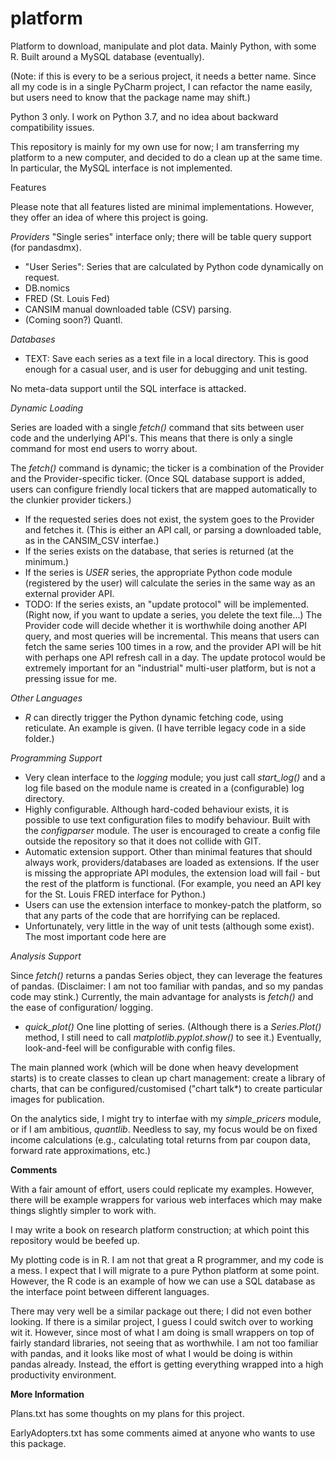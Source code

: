 # platform
Platform to download, manipulate and plot data. Mainly Python, with some R. Built around a MySQL database (eventually).

(Note: if this is every to be a serious project, it needs a better name. Since all my code is 
in a single PyCharm project, I can refactor the name easily, but users need to 
know that the package name may shift.)

Python 3 only. I work on Python 3.7, and no idea about backward compatibility issues.

This repository is mainly for my own use for now; I am transferring my platform to a new computer, and decided to do a clean up 
at the same time. In particular, the MySQL interface is not implemented.

Features

Please note that all features listed are minimal implementations. However, they offer an idea
of where this project is going.

*Providers*
"Single series" interface only; there will be table query support (for pandasdmx).

- "User Series": Series that are calculated by Python code dynamically
  on request.
- DB.nomics
- FRED (St. Louis Fed)
- CANSIM manual downloaded table (CSV) parsing.
- (Coming soon?) Quantl.

*Databases*

- TEXT: Save each series as a text file in a local directory. This is
good enough for a casual user, and is user for debugging and unit testing.

No meta-data support until the SQL interface is attacked.

*Dynamic Loading*

Series are loaded with a single *fetch()* command that sits between user
code and the underlying API's. This means that there is only a single
command for most end users to worry about.

The *fetch()* command is dynamic; the ticker is a combination
of the Provider and the Provider-specific ticker. (Once SQL database
support is added, users can configure friendly local tickers that are
mapped automatically to the clunkier provider tickers.)

- If the requested series does not exist, the system goes to 
the Provider and fetches it. (This is either an API call, or 
parsing a downloaded table, as in the CANSIM_CSV interfae.)
- If the series exists on the database, that series is returned
(at the minimum.)
- If the series is *USER* series, the appropriate Python code module
(registered by the user) will calculate the series in the same way as
an external provider API.
- TODO: If the series exists, an "update protocol" will be implemented.
(Right now, if you want to update a series, you delete the text file...)
The Provider code will decide whether it is worthwhile doing another
API query, and most queries will be incremental. This means that users
can fetch the same series 100 times in a row, and the provider API
will be hit with perhaps one API refresh call in a day. The update
protocol would be extremely important for an "industrial" multi-user
platform, but is not a pressing issue for me.

*Other Languages*
- *R* can directly trigger the Python dynamic fetching code, using 
reticulate. An example is given. (I have terrible legacy code in a
side folder.)

*Programming Support*
- Very clean interface to the *logging* module; you just call 
*start_log()* and a log file based on the module name is created in
a (configurable) log directory. 
- Highly configurable. Although hard-coded behaviour exists, it is
possible to use text configuration files to modify behaviour. Built 
with the *configparser* module. The user is encouraged to create a 
config file outside the repository so that it does not collide with
GIT.
- Automatic extension support. Other than minimal features that 
should always work, providers/databases are loaded as extensions.
If the user is missing the appropriate API modules, the extension
load will fail - but the rest of the platform is functional. (For 
example, you need an API key for the St. Louis FRED interface for
Python.)
- Users can use the extension interface to monkey-patch the platform,
so that any parts of the code that are horrifying can be replaced.
- Unfortunately, very little in the way of unit tests (although some
exist). The most important code here are 

*Analysis Support*

Since *fetch()* returns a pandas Series object, they can leverage 
the features of pandas. (Disclaimer: I am not too familiar with 
pandas, and so my pandas code may stink.) Currently, the main
advantage for analysts is *fetch()* and the ease of configuration/
logging.

- *quick_plot()* One line plotting of series. (Although there is a 
*Series.Plot()* method, I still need to call 
*matplotlib.pyplot.show()* to see it.) Eventually, look-and-feel will
be configurable with config files.

The main planned work (which will be done when heavy development 
starts) is to create classes to clean up chart management: create
a library of charts, that can be configured/customised ("chart talk*)
to create particular images for publication.

On the analytics side, I might try to interfae with my *simple_pricers*
module, or if I am ambitious, *quantlib*. Needless to say, my focus
would be on fixed income calculations (e.g., calculating total returns
from par coupon data, forward rate approximations, etc.)

**Comments**

With a fair amount of effort, users could replicate my examples. However, there will be example wrappers for various web interfaces
which may make things slightly simpler to work with.

I may write a book on research platform construction; at which point this repository would be beefed up.

My plotting code is in R. I am not that great a R programmer, and my code is a mess. I expect that I will migrate to a pure Python platform at some point. However, the R code is an example of how we can use a SQL database as the interface point between 
different languages.

There may very well be a similar package out there; I did not even bother looking. If there is a similar project, I guess I 
could switch over to working wit it. However, since most of what I am doing is small wrappers on top of fairly standard
libraries, not seeing that as worthwhile. I am not too familiar with pandas, and it looks like most of what I would be doing is
within pandas already. Instead, the effort is getting everything wrapped into a high productivity environment.



**More Information**

Plans.txt has some thoughts on my plans for this project.

EarlyAdopters.txt has some comments aimed at anyone who wants to use this package.
